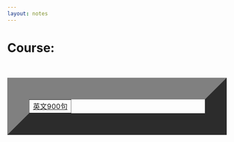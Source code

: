 ```yaml
---
layout: notes
---
```


<h1 class="about__title">Course:</h1>
<table width="400" border="50">
<tr>
    <td><a href="/notes/2017-01-06-900" target="_blank">英文900句</a></td>
</tr>
</table>
